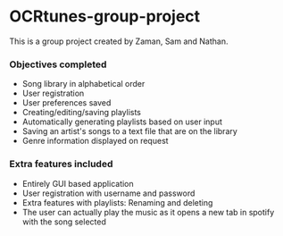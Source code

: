 # OCRtunes-group-project

This is a group project created by Zaman, Sam and Nathan.

### Objectives completed

- Song library in alphabetical order
- User registration
- User preferences saved
- Creating/editing/saving playlists
- Automatically generating playlists based on user input
- Saving an artist's songs to a text file that are on the library
- Genre information displayed on request

### Extra features included

- Entirely GUI based application
- User registration with username and password
- Extra features with playlists: Renaming and deleting
- The user can actually play the music as it opens a new tab in spotify with the song selected
